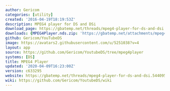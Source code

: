 ```yaml
---
author: Gericom
categories: [utility]
created: '2016-04-19T18:19:53Z'
description: MPEG4 player for DS and DSi
download_page: https://gbatemp.net/threads/mpeg4-player-for-ds-and-dsi.544095/page-2#post-9007621
downloads: {MPEG4Player.nds.zip: 'https://gbatemp.net/attachments/mpeg4player-nds-zip.203629/'}
github: Gericom/YouTubeDS
image: https://avatars2.githubusercontent.com/u/5251038?v=4
layout: app
source: https://github.com/Gericom/YoutubeDS/tree/mpeg4player
systems: [DS]
title: MPEG4 Player
updated: '2020-04-09T16:23:00Z'
version: c633295
website: https://gbatemp.net/threads/mpeg4-player-for-ds-and-dsi.544095/
wiki: https://github.com/Gericom/YoutubeDS/wiki
---
```

